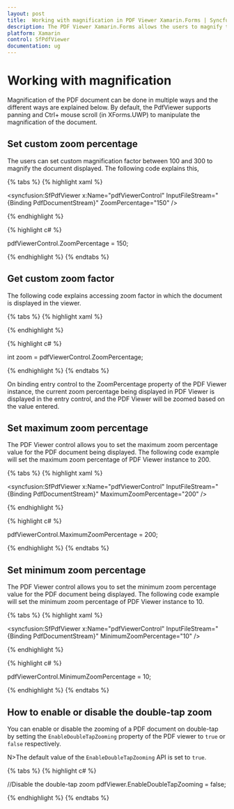 ```yaml
---
layout: post
title:  Working with magnification in PDF Viewer Xamarin.Forms | Syncfusion
description: The PDF Viewer Xamarin.Forms allows the users to magnify the PDF documents in multiple ways like setting maximum, minimum and custom zoom percentage.
platform: Xamarin
control: SfPdfViewer
documentation: ug
---
```


# Working with magnification

Magnification of the PDF document can be done in multiple ways and the different ways are explained below. By default, the PdfViewer supports panning and Ctrl+ mouse scroll (in XForms.UWP) to manipulate the magnification of the document.

## Set custom zoom percentage

The users can set custom magnification factor between 100 and 300 to magnify the document displayed. The following code explains this,

{% tabs %}
{% highlight xaml %}

<syncfusion:SfPdfViewer x:Name="pdfViewerControl" InputFileStream="{Binding PdfDocumentStream}" ZoomPercentage="150" />

{% endhighlight %}

{% highlight c# %}

pdfViewerControl.ZoomPercentage = 150;

{% endhighlight %}
{% endtabs %}

## Get custom zoom factor

The following code explains accessing zoom factor in which the document is displayed in the viewer.

{% tabs %}
{% highlight xaml %}

<Entry Keyboard="Numeric" FontSize="18" x:Name="zoomPercentage" HorizontalTextAlignment="Center" VerticalOptions="Center" Text="{Binding ZoomPercentage, Source={x:Reference Name=pdfViewerControl}}"/>

{% endhighlight %}

{% highlight c# %}

int zoom = pdfViewerControl.ZoomPercentage;

{% endhighlight %}
{% endtabs %}

On binding entry control to the ZoomPercentage property of the PDF Viewer instance, the current zoom percentage being displayed in PDF Viewer is displayed in the entry control, and the PDF Viewer will be zoomed based on the value entered.

## Set maximum zoom percentage

The PDF Viewer control allows you to set the maximum zoom percentage value for the PDF document being displayed. The following code example will set the maximum zoom percentage of PDF Viewer instance to 200.

{% tabs %}
{% highlight xaml %}

<syncfusion:SfPdfViewer x:Name="pdfViewerControl" InputFileStream="{Binding PdfDocumentStream}" MaximumZoomPercentage="200" />

{% endhighlight %}

{% highlight c# %}

pdfViewerControl.MaximumZoomPercentage = 200;

{% endhighlight %}
{% endtabs %}

## Set minimum zoom percentage

The PDF Viewer control allows you to set the minimum zoom percentage value for the PDF document being displayed. The following code example will set the minimum zoom percentage of PDF Viewer instance to 10.

{% tabs %}
{% highlight xaml %}

<syncfusion:SfPdfViewer x:Name="pdfViewerControl" InputFileStream="{Binding PdfDocumentStream}" MinimumZoomPercentage="10" />

{% endhighlight %}

{% highlight c# %}

pdfViewerControl.MinimumZoomPercentage = 10;

{% endhighlight %}
{% endtabs %}

## How to enable or disable the double-tap zoom

You can enable or disable the zooming of a PDF document on double-tap by setting the `EnableDoubleTapZooming` property of the PDF viewer to `true` or `false` respectively.

N>The default value of the `EnableDoubleTapZooming` API is set to `true`. 

{% tabs %}
{% highlight c# %}

//Disable the double-tap zoom
pdfViewer.EnableDoubleTapZooming = false;

{% endhighlight %}
{% endtabs %}

